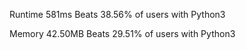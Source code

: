 Runtime
581ms
Beats 38.56% of users with Python3

Memory
42.50MB
Beats 29.51% of users with Python3
